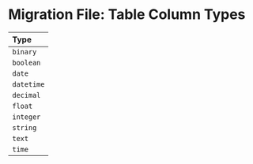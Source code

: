 # Migration File: Table Column Types


|  Type     |
| :-------- |
|`binary`   |
|`boolean`  |
|`date`     |
|`datetime` |
|`decimal`  |
|`float`    |
|`integer`  |
|`string`   |
|`text`     |
|`time`     |